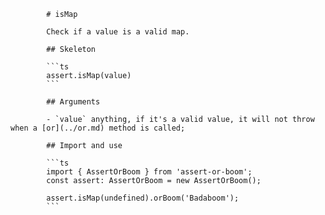             # isMap

            Check if a value is a valid map.

            ## Skeleton

            ```ts
            assert.isMap(value)
            ```

            ## Arguments

            - `value` anything, if it's a valid value, it will not throw when a [or](../or.md) method is called;

            ## Import and use

            ```ts
            import { AssertOrBoom } from 'assert-or-boom';
            const assert: AssertOrBoom = new AssertOrBoom();

            assert.isMap(undefined).orBoom('Badaboom');
            ```
